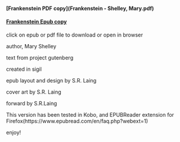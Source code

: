 #### [Frankenstein PDF copy](Frankenstein - Shelley, Mary.pdf)
#### [Frankenstein Epub copy](https://github.com/slaing77/frank.github.io/raw/main/frankenstein.epub)


click on epub or pdf file to download or open in browser
<p>author, Mary Shelley</p>
<p>text from project gutenberg</p>
<p>created in sigil</p>
<p>epub layout and design by S.R. Laing</p>
<p>cover art by S.R. Laing</p>
<p>forward by S.R.Laing </p>
<p>This version has been tested in Kobo, and EPUBReader extension for Firefox(https://www.epubread.com/en/faq.php?webext=1)
<p> enjoy!</p>
